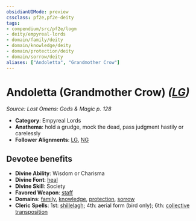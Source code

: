 ```yaml
---
obsidianUIMode: preview
cssclass: pf2e,pf2e-deity
tags:
- compendium/src/pf2e/logm
- deity/empyreal-lords
- domain/family/deity
- domain/knowledge/deity
- domain/protection/deity
- domain/sorrow/deity
aliases: ["Andoletta", "Grandmother Crow"]
---
```

# Andoletta (Grandmother Crow) *([LG](/rules/traits/lawful-goo-b1.md))*  
*Source: Lost Omens: Gods & Magic p. 128*  

- **Category**: Empyreal Lords
- **Anathema**: hold a grudge, mock the dead, pass judgment hastily or carelessly
- **Follower Alignments**: [LG](/rules/traits/lawful-goo-b1.md), [NG](/rules/traits/neutral-good-b1.md)

## Devotee benefits

- **Divine Ability**: Wisdom or Charisma
- **Divine Font**: [heal](/compendium/spells/heal.md)
- **Divine Skill**: Society
- **Favored Weapon**: [staff](/compendium/equipment/items/staff.md)
- **Domains**: [family](/compendium/setting/domains.md#Family), [knowledge](/compendium/setting/domains.md#Knowledge), [protection](/compendium/setting/domains.md#Protection), [sorrow](/compendium/setting/domains.md#Sorrow)
- **Cleric Spells**: 1st: [shillelagh](/compendium/spells/shillelagh.md); 4th: aerial form (bird only); 6th: [collective transposition](/compendium/spells/collective-transposition.md)